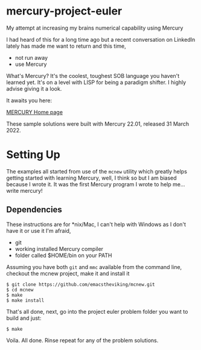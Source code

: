 # mercury-project-euler

My attempt at increasing my brains numerical capability using Mercury

I had heard of this for a long time ago but a recent conversation on LinkedIn
lately has made me want to return and this time,

 - not run away
 - use Mercury

 What's Mercury? It's the coolest, toughest SOB language you haven't learned
 yet. It's on a level with LISP for being a paradigm shifter. I highly advise
 giving it a look.

It awaits you here:

[MERCURY Home page](https://mercurylang.org)

These sample solutions were built with Mercury 22.01, released 31 March 2022.


# Setting Up

The examples all started from use of the `mcnew` utility which greatly helps
getting started with learning Mercury, well, I think so but I am biased
because I wrote it. It was the first Mercury program I wrote to help me...
write mercury!


## Dependencies

These instructions are for *nix/Mac, I can't help with Windows as I don't have
it or use it I'm afraid,

 - git
 - working installed Mercury compiler
 - folder called $HOME/bin on your PATH

Assuming you have both `git` and `mmc` available from the command line,
checkout the mcnew project, make it and install it

    $ git clone https://github.com/emacstheviking/mcnew.git
    $ cd mcnew
    $ make
    $ make install

That's all done, next, go into the project euler problem folder you want to
build and just:

    $ make

Voila. All done. Rinse repeat for any of the problem solutions.
